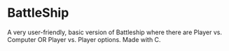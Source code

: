 # BattleShip

A very user-friendly, basic version of Battleship where there are Player vs. Computer OR Player vs. Player options. Made with C.